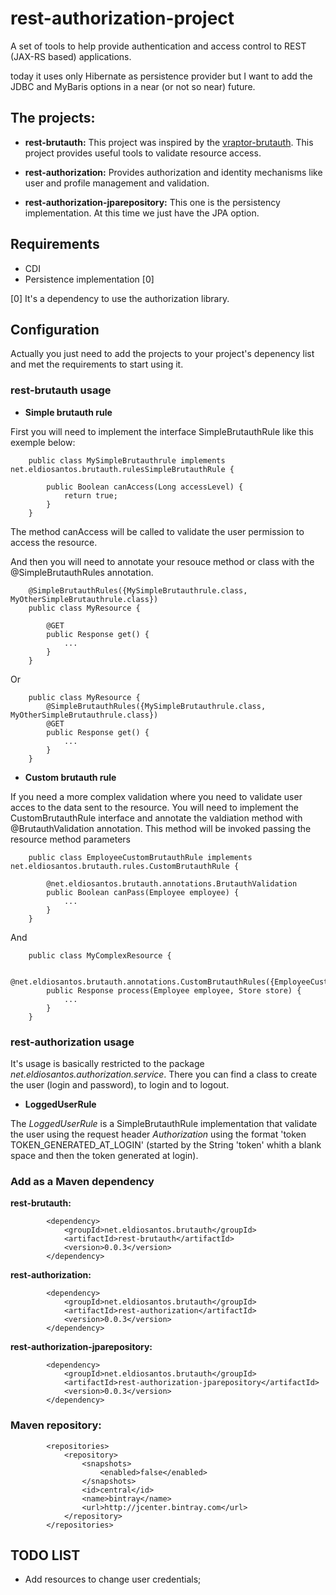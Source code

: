 # rest-authorization-project #

A set of tools to help provide authentication and access control
to REST (JAX-RS based) applications.

today it uses only Hibernate as persistence provider but I want 
to add the JDBC and MyBaris options in a near (or not so near) future.

## The projects: ##

* **rest-brutauth:**
This project was inspired by the 
[vraptor-brutauth](https://github.com/caelum/vraptor-brutauth).
This project provides useful tools to validate resource access.

* **rest-authorization:**
Provides authorization and identity mechanisms like user and
 profile management and validation.

* **rest-authorization-jparepository:**
This one is the persistency implementation. At this time we just have 
the JPA option.

## Requirements ##
* CDI
* Persistence implementation [0]

[0] It's a dependency to use the authorization library.


## Configuration ##

Actually you just need to add the projects to your project's depenency
list and met the requirements to start using it.

### rest-brutauth usage ###

* **Simple brutauth rule**

First you will need to implement the interface SimpleBrutauthRule
like this exemple below:

        public class MySimpleBrutauthrule implements net.eldiosantos.brutauth.rulesSimpleBrutauthRule {

            public Boolean canAccess(Long accessLevel) {
                return true;
            }
        }

The method canAccess will be called to validate the user permission to access 
the resource.

And then you will need to annotate your resouce method or class with the @SimpleBrutauthRules annotation.

        @SimpleBrutauthRules({MySimpleBrutauthrule.class, MyOtherSimpleBrutauthrule.class})
        public class MyResource {

            @GET
            public Response get() {
                ...
            }
        }

Or

        public class MyResource {
            @SimpleBrutauthRules({MySimpleBrutauthrule.class, MyOtherSimpleBrutauthrule.class})
            @GET
            public Response get() {
                ...
            }
        }


* **Custom brutauth rule**

If you need a more complex validation where you need to validate user acces to the data sent to the resource.
You will need to implement the CustomBrutauthRule interface and annotate the valdiation method with 
@BrutauthValidation annotation. This method will be invoked passing the resource method parameters

        public class EmployeeCustomBrutauthRule implements net.eldiosantos.brutauth.rules.CustomBrutauthRule {

            @net.eldiosantos.brutauth.annotations.BrutauthValidation
            public Boolean canPass(Employee employee) {
                ...
            }
        }

And

        public class MyComplexResource {
            
            @net.eldiosantos.brutauth.annotations.CustomBrutauthRules({EmployeeCustomBrutauthRule.class})
            public Response process(Employee employee, Store store) {
                ...
            }
        }

### rest-authorization usage ###

It's usage is basically restricted to the package *net.eldiosantos.authorization.service*. 
There you can find a class to create the user (login and password), to login and to logout.

* **LoggedUserRule**

The *LoggedUserRule* is a SimpleBrutauthRule implementation that validate the user using the request header 
*Authorization* using the format 'token TOKEN_GENERATED_AT_LOGIN' (started by the String 'token' whith a 
blank space and then the token generated at login).


### Add as a Maven dependency ###

**rest-brutauth:**

        	<dependency>
                <groupId>net.eldiosantos.brutauth</groupId>
                <artifactId>rest-brutauth</artifactId>
                <version>0.0.3</version>
        	</dependency>

**rest-authorization:**

        	<dependency>
                <groupId>net.eldiosantos.brutauth</groupId>
                <artifactId>rest-authorization</artifactId>
                <version>0.0.3</version>
        	</dependency>

**rest-authorization-jparepository:**

        	<dependency>
                <groupId>net.eldiosantos.brutauth</groupId>
                <artifactId>rest-authorization-jparepository</artifactId>
                <version>0.0.3</version>
        	</dependency>


### Maven repository: ###

            <repositories>
                <repository>
                    <snapshots>
                        <enabled>false</enabled>
                    </snapshots>
                    <id>central</id>
                    <name>bintray</name>
                    <url>http://jcenter.bintray.com</url>
                </repository>
            </repositories>




## TODO LIST ##
* Add resources to change user credentials;
